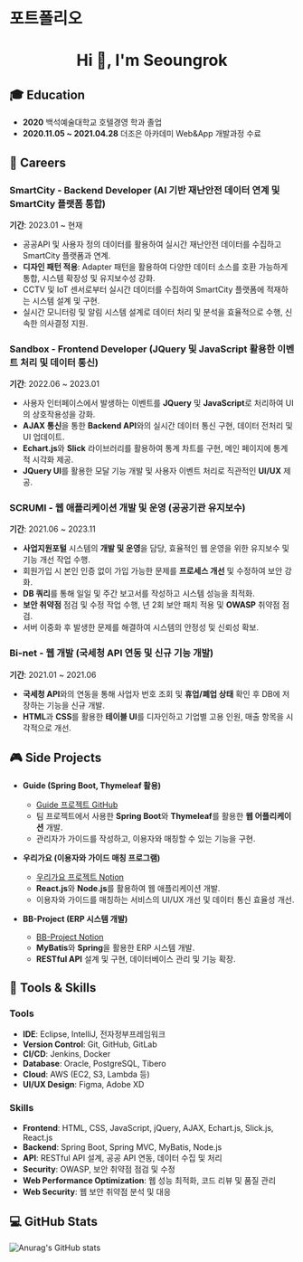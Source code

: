 # 포트폴리오

<h1 align="center">Hi 👋, I'm Seoungrok</h1>

## 🎓 Education
- **2020** 백석예술대학교 호텔경영 학과 졸업
- **2020.11.05 ~ 2021.04.28** 더조은 아카데미 Web&App 개발과정 수료

## 🔭 Careers

### **SmartCity - Backend Developer (AI 기반 재난안전 데이터 연계 및 SmartCity 플랫폼 통합)**  
**기간**: 2023.01 ~ 현재
- 공공API 및 사용자 정의 데이터를 활용하여 실시간 재난안전 데이터를 수집하고 SmartCity 플랫폼과 연계.
- **디자인 패턴 적용**: Adapter 패턴을 활용하여 다양한 데이터 소스를 호환 가능하게 통합, 시스템 확장성 및 유지보수성 강화.
- CCTV 및 IoT 센서로부터 실시간 데이터를 수집하여 SmartCity 플랫폼에 적재하는 시스템 설계 및 구현.
- 실시간 모니터링 및 알림 시스템 설계로 데이터 처리 및 분석을 효율적으로 수행, 신속한 의사결정 지원.

### **Sandbox - Frontend Developer (JQuery 및 JavaScript 활용한 이벤트 처리 및 데이터 통신)**
**기간**: 2022.06 ~ 2023.01
- 사용자 인터페이스에서 발생하는 이벤트를 **JQuery** 및 **JavaScript**로 처리하여 UI의 상호작용성을 강화.
- **AJAX 통신**을 통한 **Backend API**와의 실시간 데이터 통신 구현, 데이터 전처리 및 UI 업데이트.
- **Echart.js**와 **Slick** 라이브러리를 활용하여 통계 차트를 구현, 메인 페이지에 통계적 시각화 제공.
- **JQuery UI**를 활용한 모달 기능 개발 및 사용자 이벤트 처리로 직관적인 **UI/UX** 제공.

### **SCRUMI - 웹 애플리케이션 개발 및 운영 (공공기관 유지보수)**
**기간**: 2021.06 ~ 2023.11
- **사업지원포털** 시스템의 **개발 및 운영**을 담당, 효율적인 웹 운영을 위한 유지보수 및 기능 개선 작업 수행.
- 회원가입 시 본인 인증 없이 가입 가능한 문제를 **프로세스 개선** 및 수정하여 보안 강화.
- **DB 쿼리**를 통해 일일 및 주간 보고서를 작성하고 시스템 성능을 최적화.
- **보안 취약점** 점검 및 수정 작업 수행, 년 2회 보안 패치 적용 및 **OWASP** 취약점 점검.
- 서버 이중화 후 발생한 문제를 해결하여 시스템의 안정성 및 신뢰성 확보.

### **Bi-net - 웹 개발 (국세청 API 연동 및 신규 기능 개발)**
**기간**: 2021.01 ~ 2021.06
- **국세청 API**와의 연동을 통해 사업자 번호 조회 및 **휴업/폐업 상태** 확인 후 DB에 저장하는 기능을 신규 개발.
- **HTML**과 **CSS**를 활용한 **테이블 UI**를 디자인하고 기업별 고용 인원, 매출 항목을 시각적으로 개선.

## 🎮 Side Projects

- **Guide (Spring Boot, Thymeleaf 활용)**  
  - [Guide 프로젝트 GitHub](https://github.com/SEOUNGROKSHIN/spring_guide)
  - 팀 프로젝트에서 사용한 **Spring Boot**와 **Thymeleaf**를 활용한 **웹 어플리케이션** 개발.
  - 관리자가 가이드를 작성하고, 이용자와 매칭할 수 있는 기능을 구현.

- **우리가요 (이용자와 가이드 매칭 프로그램)**  
  - [우리가요 프로젝트 Notion](https://www.notion.so/projectshin/15a0b1895b9e4fa7bc2c7758d59ba698)
  - **React.js**와 **Node.js**를 활용하여 웹 애플리케이션 개발.
  - 이용자와 가이드를 매칭하는 서비스의 UI/UX 개선 및 데이터 통신 효율성 개선.

- **BB-Project (ERP 시스템 개발)**  
  - [BB-Project Notion](https://www.notion.so/projectshin/BB-Project-Mybatis-Spring-ea8ec746d4d941668ea3f993f2bc3497)
  - **MyBatis**와 **Spring**을 활용한 ERP 시스템 개발.
  - **RESTful API** 설계 및 구현, 데이터베이스 관리 및 기능 확장.

## 📝 Tools & Skills
### **Tools**
- **IDE**: Eclipse, IntelliJ, 전자정부프레임워크
- **Version Control**: Git, GitHub, GitLab
- **CI/CD**: Jenkins, Docker
- **Database**: Oracle, PostgreSQL, Tibero
- **Cloud**: AWS (EC2, S3, Lambda 등)
- **UI/UX Design**: Figma, Adobe XD

### **Skills**
- **Frontend**: HTML, CSS, JavaScript, jQuery, AJAX, Echart.js, Slick.js, React.js
- **Backend**: Spring Boot, Spring MVC, MyBatis, Node.js
- **API**: RESTful API 설계, 공공 API 연동, 데이터 수집 및 처리
- **Security**: OWASP, 보안 취약점 점검 및 수정
- **Web Performance Optimization**: 웹 성능 최적화, 코드 리뷰 및 품질 관리
- **Web Security**: 웹 보안 취약점 분석 및 대응

## 💻 GitHub Stats
![Anurag's GitHub stats](https://github-readme-stats.vercel.app/api?username=SEOUNGROKSHIN&show_icons=true&theme=shadow_blue)
